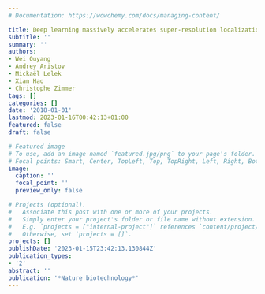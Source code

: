 ```yaml
---
# Documentation: https://wowchemy.com/docs/managing-content/

title: Deep learning massively accelerates super-resolution localization microscopy
subtitle: ''
summary: ''
authors:
- Wei Ouyang
- Andrey Aristov
- Mickaël Lelek
- Xian Hao
- Christophe Zimmer
tags: []
categories: []
date: '2018-01-01'
lastmod: 2023-01-16T00:42:13+01:00
featured: false
draft: false

# Featured image
# To use, add an image named `featured.jpg/png` to your page's folder.
# Focal points: Smart, Center, TopLeft, Top, TopRight, Left, Right, BottomLeft, Bottom, BottomRight.
image:
  caption: ''
  focal_point: ''
  preview_only: false

# Projects (optional).
#   Associate this post with one or more of your projects.
#   Simply enter your project's folder or file name without extension.
#   E.g. `projects = ["internal-project"]` references `content/project/deep-learning/index.md`.
#   Otherwise, set `projects = []`.
projects: []
publishDate: '2023-01-15T23:42:13.130844Z'
publication_types:
- '2'
abstract: ''
publication: '*Nature biotechnology*'
---
```

